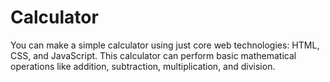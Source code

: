 # Calculator
You can make a simple calculator using just core web technologies: HTML, CSS, and JavaScript. 
This calculator can perform basic mathematical operations like addition, subtraction, multiplication, and division.

